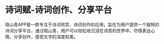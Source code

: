 # 诗词赋-诗词创作、分享平台
晓山青APP是一款专注于诗词欣赏、诗词创作的应用，旨在为用户提供一个独特的诗词分享平台，通过晓山青，用户可以轻松地沉浸在诗意的世界中，尽情表达心情，分享创作，感受文字的深度和美。
